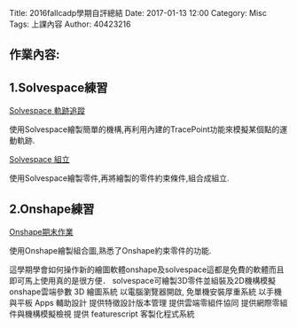 Title: 2016fallcadp學期自評總結
Date: 2017-01-13 12:00
Category: Misc
Tags: 上課內容
Author: 40423216


<h2>作業內容:</h2>

<h2>1.Solvespace練習</h2>

[Solvespace 軌跡追蹤](https://40423216.github.io/2016fallcadp_hw/blog/20161104w10.html)
<p>使用Solvespace繪製簡單的機構,再利用內建的TracePoint功能來模擬某個點的運動軌跡.</p>

[Solvespace 組立](https://40423216.github.io/2016fallcadp_hw/blog/20161209w12.html)
<p>使用Solvespace繪製零件,再將繪製的零件約束條件,組合成組立.</p>

<h2>2.Onshape練習</h2>


[Onshape期末作業](https://40423216.github.io/2016fallcadp_hw/blog/20170106w16.html)
<p>使用Onshape繪製組合圖,熟悉了Onshape約束零件的功能.</p>







<p>這學期學會如何操作新的繪圖軟體onshape及solvespace這都是免費的軟體而且即可馬上使用真的是很方便．
solvespace可繪製3D零件並組裝及2D機構模擬
onshape雲端參數 3D 繪圖系統
以電腦瀏覽器開啟, 免單機安裝厚重系統
以手機與平板 Apps 輔助設計
提供特徵設計版本管理
提供雲端零組件協同
提供網際零組件與機構模擬檢視
提供 featurescript 客製化程式系統</p>